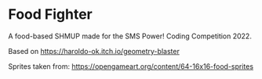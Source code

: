 # Food Fighter
A food-based SHMUP made for the SMS Power! Coding Competition 2022.    

Based on https://haroldo-ok.itch.io/geometry-blaster

Sprites taken from: https://opengameart.org/content/64-16x16-food-sprites